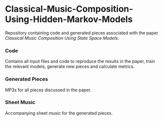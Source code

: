# Classical-Music-Composition-Using-Hidden-Markov-Models
Repository containing code and generated pieces associated with the paper *Classical Music Composition Using State Space Models*.

### Code
Contains all input files and code to reproduce the results in the paper, train the relevant models, generate new pieces and calculate metrics.

### Generated Pieces
MP3s for all pieces discussed in the paper.

### Sheet Music
Accompanying sheet music for the generated pieces.
